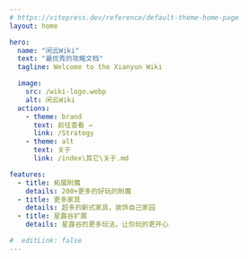```yaml
---
# https://vitepress.dev/reference/default-theme-home-page
layout: home

hero:
  name: "闲云Wiki"
  text: "最优秀的攻略文档"
  tagline: Welcome to the Xianyun Wiki

  image:
    src: /wiki-logo.webp
    alt: 闲云Wiki
  actions:
    - theme: brand
      text: 前往查看 →
      link: /Strategy
    - theme: alt
      text: 关于
      link: /index\其它\关于.md

features:
  - title: 拓展附魔
    details: 200+更多的好玩的附魔
  - title: 更多家具
    details: 超多的新式家具，装饰自己家园
  - title: 星露谷扩展
    details: 星露谷的更多玩法，让你玩的更开心

#  editLink: false
---
```

